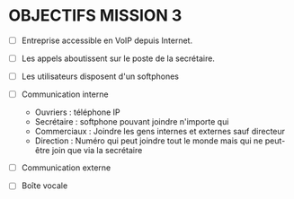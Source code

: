 # OBJECTIFS MISSION 3
- [ ] Entreprise accessible en VoIP depuis Internet. 
- [ ] Les appels aboutissent sur le poste de la secrétaire.
- [ ] Les utilisateurs disposent d'un softphones 
- [ ] Communication interne
  - Ouvriers : téléphone IP 
  - Secrétaire : softphone pouvant joindre n'importe qui
  - Commerciaux : Joindre les gens internes et externes sauf directeur
  - Direction : Numéro qui peut joindre tout le monde mais qui ne peut-être join que via la secrétaire


- [ ] Communication externe
- [ ] Boîte vocale 
